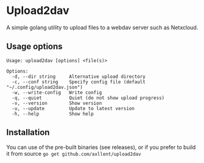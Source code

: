 # Upload2dav

A simple golang utility to upload files to a webdav server such as Netxcloud.


## Usage options

```shell
Usage: upload2dav [options] <file(s)>

Options:
  -d, --dir string     Alternative upload directory
  -c, --conf string    Specify config file (default "~/.config/upload2dav.json")
  -w, --write-config   Write config
  -q, --quiet          Quiet (do not show upload progress)
  -v, --version        Show version
  -u, --update         Update to latest version
  -h, --help           Show help
```


## Installation

You can use of the pre-built binaries (see releases), or if you prefer to build it from source `go get github.com/axllent/upload2dav`
